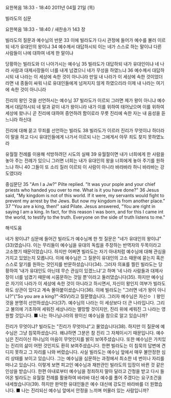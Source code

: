 요한복음 18:33 - 18:40 
2011년 04월 21일 (목)

빌라도의 심문



요한복음 18:33 - 18:40 / 새찬송가 143 장


빌라도의 질문과 예수님의 반문
33 이에 빌라도가 다시 관정에 들어가 예수를 불러 이르되 네가 유대인의 왕이냐 34 예수께서 대답하시되 이는 네가 스스로 하는 말이냐 다른 사람들이 나에 대하여 네게 한 말이냐

당황하는 빌라도와 더 나아가시는 예수님
35 빌라도가 대답하되 내가 유대인이냐 네 나라 사람과 대제사장들이 너를 내게 넘겼으니 네가 무성을 하였느냐 36 예수께서 대답하시되 내 나라는 이 세상에 속한 것이 아니니라 만일 내 나라가 이 세상에 속한 것이었더라면 내 종들이 싸워 나로 유대인들에게 넘져지지 않게 하였으리라 이제 내 나라는 여기에 속한 것이 아니니라

진리의 왕인 것을 선언하시는 예수님
37 빌라도가 이르되 그러면 제가 왕이 아니냐 예수께서 대답하시되 네 말과 같이 내가 왕이니라 내가 이를 위하여 태어났으며 이를 위하여 세상에 왔나니 곧 진리에 대하여 증언하려 함이로라 무릇 진리에 속한 자는 내 음성을 듣느니라 하신대

진리에 대해 묻고 무죄를 선언하는 빌라도
38 빌라도가 이르러 진리가 무엇이냐 하더라 이 말을 하고 다시 유대인들에게 나가서 이르되 나는 그에게서 아무 죄도 찾지 못하였노라

유월절 전례를 이용해 석방하려던 시도의 실패
39 유월절이면 내가 너희에게 한 사람을 놓아 주는 전례가 있으니 그러면 너희는 내가 유대인의 왕을 너희에게 놓아 주기를 원하느냐 하니 40 그들이 또 소리 질러 이르되 이 사람이 아니라 바라바라 하니 바라바는 강도였더라

중심문단
35 "Am I a Jw?" Pilte replied. "It was your pople and your chief priests who handed you over to me. What is it you have done?" 36 Jesus said, "My kingdom is not of this world. If it were, my servants would fight to prevent my arrest by the Jews. But now my kingdom is from another place." 37 "You are a king, then!" said Pilate. Jesus answered, "You are right in saying I am a king. In fact, for this reason I was born, and for this I came int the world, to testify to the truth.  Everyone on the side of truth listens to me."

해석도움





네가 왕이냐?
심문에 들어간 빌라도가 예수님께 한 첫 질문은 "네가 유대인의 왕이냐"(33)였습니다. 이는 무리들이 예수님을 유대의 독립을 주장하는 반역자의 두목이라고 고소했기 때문이었습니다. 하지만 어쩌면 빌라도는 자기 아내처럼 예수님에 대해 관심을 가지고 있었는지 모릅니다. 이에 예수님은 그 질문이 유대인의 고소 때문에 묻는지 혹은 스스로 알기를 원하는 것인지를 반문하셨습니다(34). 그러자 의표를 찔린 빌라도는 당황하여 '내가 유대인도 아닌데 무슨 관심이 있겠느냐'고 하며 '네 나라 사람들과 대제사장이 너를 넘겼기 때문에 시뭄문하는 것일 뿐'이라고 둘러댔습니다(35). 하지만 예수님은 자기의 나라가 이 세상에 속한 것이 아니라고 하시면서, 자신이 왕인지 여부가 빌라도와도 상관이 있다고 계속 몰아붙이셨습니다(36). 이에 빌라도는 "그러면 네가 왕이 아니냐?"("So you are a king?"-RSV)라고 질문했습니다. 그러자 예수님은 자신ㅇ ㅣ왕인 것을 분명히 선언하셨습니다(37). 예수님의 나라는 이 세상보다 더 큰 나라입니다. 그리고 불의에 기초하여 세워진 세상나라는 멸망할 것이지만, 진리 위에 세워진 그 나라는 영원할 것입니다.
■ 나는 하나님나라의 왕이신 예수님을 참으로 알고 있습니까?

진리가 무엇이냐?
빌라도는 "진리가 무엇이냐"고 물었습니다(38). 하지만 이 질문에 예수님은 그냥 침묵하셨습니다. 왜냐하면 그분은 참 진리 그 자체이시기 때문입니다. 예수님은 진리이신 하나님의 마음이 무엇인지를 밝히 보여주셨습니다. 또한 예수님은 가치있는 진리의 삶이 어떤 것인지도 환히 보여주셨습니다. 한편 빌라도는 이 침묵의 답변에 견디지 못하고 그 자리를 나와 버렸습니다. 사실 빌라도는 예수님 앞에서 매우 불안정한 심리 상태를 보이고 있습니다. 그는 예수님을 심문하는 과정에서 최소한 네 번이나 자리를 떠나고 있습니다. 이렇게 보면 피고인 예수님과 재판관인 빌라도의 입장이 바뀐 것 같은 인상을 받습니다. 한편 아내로부터 예수님을 정죄하지 말아 달라고 간청을 받고 다시 들어온 빌라도는 유월절 전례를 활용하여 바라바 대신 예수를 풀어 주겠다는 요구조건을 내세웠습니다(39). 하지만 완악한 유대인들은 예수 대신에 강도인 바라바를 더 원했습니다.
■ 나는 진리되신 예수님 앞에서 안정을 느끼며 머물러 있는 사람입니까?